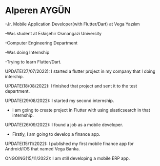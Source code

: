 # Alperen AYGÜN

-Jr. Mobile Application Developer(with Flutter/Dart) at Vega Yazılım

-Was student at Eskişehir Osmangazi University

-Computer Engineering Department

-Was doing Internship

-Trying to learn Flutter/Dart.

UPDATE(27/07/2022): I started a flutter project in my company that I doing intership.

UPDATE(18/08/2022): I finished that project and sent it to the test department.

UPDATE(29/08/2022): I started my second internship.

- I am going to create project in Flutter with using elasticsearch in that internship.

UPDATE(26/09/2022): I found a job as a mobile developer.

- Firstly, I am going to develop a finance app.

UPDATE(15/11/2022): I published my first mobile finance app for Android/IOS that named Vega Banka.

ONGOING(15/11/2022): I am still developing a mobile ERP app.
